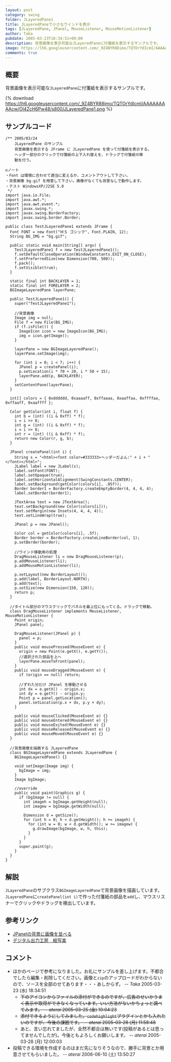 ```yaml
---
layout: post
category: swing
folder: JLayeredPane1
title: JLayeredPaneで小さなウインドを表示
tags: [JLayeredPane, JPanel, MouseListener, MouseMotionListener]
author: Taka
pubdate: 2005-03-23T18:34:51+09:00
description: 背景画像を表示可能なJLayeredPaneに付箋紙を表示するサンプルです。
image: https://lh6.googleusercontent.com/_9Z4BYR88imo/TQTOrYdIcmI/AAAAAAAAAcw/Ol4ZcH6Pw48/s800/JLayeredPane1.png
comments: true
---
```

## 概要
背景画像を表示可能な`JLayeredPane`に付箋紙を表示するサンプルです。

{% download https://lh6.googleusercontent.com/_9Z4BYR88imo/TQTOrYdIcmI/AAAAAAAAAcw/Ol4ZcH6Pw48/s800/JLayeredPane1.png %}

## サンプルコード
<pre class="prettyprint"><code>/** 2005/03/24
    JLayeredPane のサンプル
    背景画像を表示する JFrame に JLayeredPane を使って付箋紙を表示する。
    ヘッダー部分のクリックで付箋紙の上下入れ替えを、ドラッグで付箋紙の移
    動を行う。

◎ノート
・Font は環境に合わせて適当に変えるか、コメントアウトして下さい。
・背景画像 bg.gif を用意して下さい。画像がなくても背景なしで動作します。
・テスト WindowsXP/J2SE 5.0
 */
import java.io.File;
import java.awt.*;
import java.awt.event.*;
import javax.swing.*;
import javax.swing.BorderFactory;
import javax.swing.border.Border;

public class TestJLayeredPane1 extends JFrame {
  Font FONT = new Font("ＭＳ ゴシック", Font.PLAIN, 12);
  String BG_IMG = "bg.gif";

  public static void main(String[] argv) {
    TestJLayeredPane1 f = new TestJLayeredPane1();
    f.setDefaultCloseOperation(WindowConstants.EXIT_ON_CLOSE);
    f.setPreferredSize(new Dimension(700, 500));
    f.pack();
    f.setVisible(true);
  }

  static final int BACKLAYER = 1;
  static final int FORELAYER = 2;
  BGImageLayeredPane layerPane;

  public TestJLayeredPane1() {
    super("TestJLayeredPane1");

    //背景画像
    Image img = null;
    File f = new File(BG_IMG);
    if (f.isFile()) {
      ImageIcon icon = new ImageIcon(BG_IMG);
      img = icon.getImage();
    }

    layerPane = new BGImageLayeredPane();
    layerPane.setImage(img);

    for (int i = 0; i &lt; 7; i++) {
      JPanel p = createPanel(i);
      p.setLocation(i * 70 + 20, i * 50 + 15);
      layerPane.add(p, BACKLAYER);
    }
    setContentPane(layerPane);
  }

  int[] colors = { 0xdddddd, 0xaaaaff, 0xffaaaa, 0xaaffaa, 0xffffaa, 0xffaaff, 0xaaffff };

  Color getColor(int i, float f) {
    int b = (int) ((i &amp; 0xff) * f);
    i = i &gt;&gt; 8;
    int g = (int) ((i &amp; 0xff) * f);
    i = i &gt;&gt; 8;
    int r = (int) ((i &amp; 0xff) * f);
    return new Color(r, g, b);
  }

  JPanel createPanel(int i) {
    String s = "&lt;html&gt;&lt;font color=#333333&gt;ヘッダーだよん:" + i + "&lt;/font&gt;&lt;/html&gt;";
    JLabel label = new JLabel(s);
    label.setFont(FONT);
    label.setOpaque(true);
    label.setHorizontalAlignment(SwingConstants.CENTER);
    label.setBackground(getColor(colors[i], .85f));
    Border border1 = BorderFactory.createEmptyBorder(4, 4, 4, 4);
    label.setBorder(border1);

    JTextArea text = new JTextArea();
    text.setBackground(new Color(colors[i]));
    text.setMargin(new Insets(4, 4, 4, 4));
    text.setLineWrap(true);

    JPanel p = new JPanel();

    Color col = getColor(colors[i], .5f);
    Border border = BorderFactory.createLineBorder(col, 1);
    p.setBorder(border);

    //ウインド移動用の処理
    DragMouseListener li = new DragMouseListener(p);
    p.addMouseListener(li);
    p.addMouseMotionListener(li);

    p.setLayout(new BorderLayout());
    p.add(label, BorderLayout.NORTH);
    p.add(text);
    p.setSize(new Dimension(150, 120));
    return p;
  }

  //タイトル部分のマウスクリックでパネルを最上位にもってくる。ドラッグで移動。
  class DragMouseListener implements MouseListener, MouseMotionListener {
    Point origin;
    JPanel panel;

    DragMouseListener(JPanel p) {
      panel = p;
    }
    public void mousePressed(MouseEvent e) {
      origin = new Point(e.getX(), e.getY());
      //選択された部品を上へ
      layerPane.moveToFront(panel);
    }
    public void mouseDragged(MouseEvent e) {
      if (origin == null) return;

      //ずれた分だけ JPanel を移動させる
      int dx = e.getX() - origin.x;
      int dy = e.getY() - origin.y;
      Point p = panel.getLocation();
      panel.setLocation(p.x + dx, p.y + dy);
    }

    public void mouseClicked(MouseEvent e) {}
    public void mouseEntered(MouseEvent e) {}
    public void mouseExited(MouseEvent e) {}
    public void mouseReleased(MouseEvent e) {}
    public void mouseMoved(MouseEvent e) {}
  }

  //背景画像を描画する JLayeredPane
  class BGImageLayeredPane extends JLayeredPane {
    BGImageLayeredPane() {}

    void setImage(Image img) {
      bgImage = img;
    }
    Image bgImage;

    //override
    public void paint(Graphics g) {
      if (bgImage != null) {
        int imageh = bgImage.getHeight(null);
        int imagew = bgImage.getWidth(null);

        Dimension d = getSize();
        for (int h = 0; h &lt; d.getHeight(); h += imageh) {
          for (int w = 0; w &lt; d.getWidth(); w += imagew) {
            g.drawImage(bgImage, w, h, this);
          }
        }
      }
      super.paint(g);
    }
  }
}
</code></pre>

## 解説
`JLayeredPane`のサブクラス`BGImageLayeredPane`で背景画像を描画しています。
`JLayeredPane`に`createPanel(int i)`で作った付箋紙の部品を`add`し、マウスリスナーでクリックやドラッグを検出しています。

## 参考リンク
- [JPanelの背景に画像を並べる](https://ateraimemo.com/Swing/BackgroundImage.html)
- [デジタル出力工房　絵写楽](http://www.bekkoame.ne.jp/~bootan/free2.html)

<!-- dummy comment line for breaking list -->

## コメント
- ほかのページで参考になりました。お礼にサンプルを差し上げます。不都合でしたら編集・削除してください。画像と`zip`のアップロードがわからないので、ソースを全部のせてあります・・・あしからず。 -- *Taka* 2005-03-23 (水) 18:34:51
    - ~~下のアイコンからファイルの添付ができるのですが、広告のせいかうまく表示や取得ができなくなっています。いい方法がないかちょっと調べてみます。 -- *aterai* 2005-03-25 (金) 10:04:23~~
    - ~~添付できるようにしてみました。`codehighlight`プラグインとかも入れたいのですが、今後の課題です。 -- *aterai* 2005-03-28 (月) 11:58:48~~
    - あと、言い忘れてましたが、全然不都合は無いです(投稿があるとは思ってませんでしたが)。今後ともよろしくお願いします。 -- *aterai* 2005-03-28 (月) 12:00:03
- 投稿できる環境を作成するのはまだ先になりそうなので、勝手に背景とか用意させてもらいました。 -- *aterai* 2006-06-10 (土) 13:50:27

<!-- dummy comment line for breaking list -->
